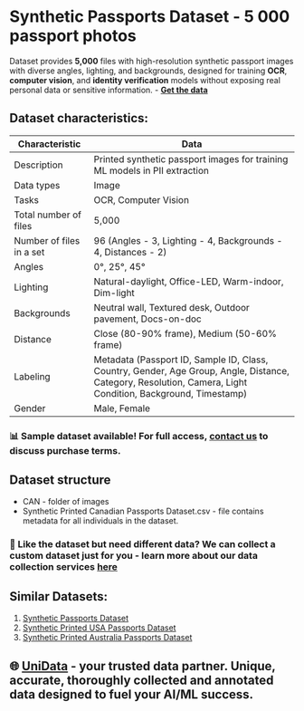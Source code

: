 # Synthetic Passports Dataset - 5 000 passport photos
Dataset provides **5,000** files with high-resolution synthetic passport images with diverse angles, lighting, and backgrounds, designed for training **OCR**, **computer vision**, and **identity verification** models without exposing real personal data or sensitive information. - **[Get the data](https://unidata.pro/datasets/synthetic-printed-canadian-passports/?utm_source=github-biometrics&utm_medium=referral&utm_campaign=synthetic-printed-canadian-passports)**
## Dataset characteristics:
| Characteristic          | Data                                                                 |
|-------------------------|----------------------------------------------------------------------|
| Description             | Printed synthetic passport images for training ML models in PII extraction |
| Data types              | Image                                                                |
| Tasks                   | OCR, Computer Vision                                                |
| Total number of files   | 5,000                                                               |
| Number of files in a set| 96 (Angles - 3, Lighting - 4, Backgrounds - 4, Distances - 2)       |
| Angles                  | 0°, 25°, 45°                                                        |
| Lighting                | Natural-daylight, Office-LED, Warm-indoor, Dim-light                |
| Backgrounds             | Neutral wall, Textured desk, Outdoor pavement, Docs-on-doc          |
| Distance                | Close (80-90% frame), Medium (50-60% frame)                         |
| Labeling                | Metadata (Passport ID, Sample ID, Class, Country, Gender, Age Group, Angle, Distance, Category, Resolution, Camera, Light Condition, Background, Timestamp) |
| Gender                  | Male, Female                                                        |

### 📊 Sample dataset available! For full access, [contact us](https://unidata.pro/datasets/synthetic-printed-canadian-passports/?utm_source=github-biometrics&utm_medium=referral&utm_campaign=synthetic-printed-canadian-passports) to discuss purchase terms.

## Dataset structure
- CAN - folder of images
- Synthetic Printed Canadian Passports Dataset.csv - file contains metadata for all individuals in the dataset.

### 🧩 Like the dataset but need different data? We can collect a custom dataset just for you - learn more about our data collection services [here](https://unidata.pro/datasets/synthetic-printed-canadian-passports/?utm_source=github-biometrics&utm_medium=referral&utm_campaign=synthetic-printed-canadian-passports)

## Similar Datasets:
1. [Synthetic Passports Dataset](https://unidata.pro/datasets/synthetic-passports/?utm_source=github-biometrics&utm_medium=referral&utm_campaign=synthetic-printed-canadian-passports)
2. [Synthetic Printed USA Passports Dataset](https://unidata.pro/datasets/synthetic-printed-usa-passports-dataset/?utm_source=github-biometrics&utm_medium=referral&utm_campaign=synthetic-printed-canadian-passports)
3. [Synthetic Printed Australia Passports Dataset](https://unidata.pro/datasets/synthetic-printed-australian-passports/?utm_source=github-biometrics&utm_medium=referral&utm_campaign=synthetic-printed-canadian-passports)

## 🌐 [UniData](https://unidata.pro/datasets/synthetic-printed-canadian-passports/?utm_source=github-biometrics&utm_medium=referral&utm_campaign=synthetic-printed-canadian-passports) - your trusted data partner. Unique, accurate, thoroughly collected and annotated data designed to fuel your AI/ML success.
